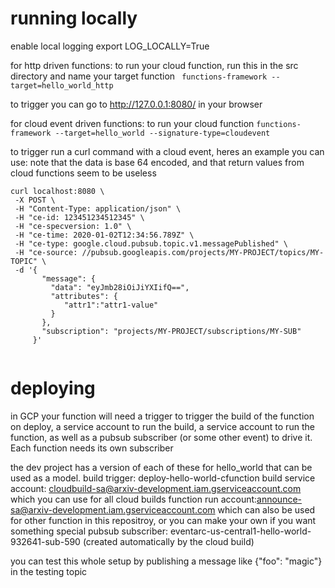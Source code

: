 # running locally
enable local logging
export LOG_LOCALLY=True

for http driven functions:
to run your cloud function, run this in the src directory and name your target function
` functions-framework --target=hello_world_http`

to trigger you can go to http://127.0.0.1:8080/ in your browser

for cloud event driven functions:
to run your cloud function
` functions-framework --target=hello_world --signature-type=cloudevent `

to trigger run a curl command with a cloud event, heres an example you can use: 
note that the data is base 64 encoded, and that return values from cloud functions seem to be useless
 ```
 curl localhost:8080 \
  -X POST \
  -H "Content-Type: application/json" \
  -H "ce-id: 123451234512345" \
  -H "ce-specversion: 1.0" \
  -H "ce-time: 2020-01-02T12:34:56.789Z" \
  -H "ce-type: google.cloud.pubsub.topic.v1.messagePublished" \
  -H "ce-source: //pubsub.googleapis.com/projects/MY-PROJECT/topics/MY-TOPIC" \
  -d '{
        "message": {
          "data": "eyJmb28iOiJiYXIifQ==",
          "attributes": {
             "attr1":"attr1-value"
          }
        },
        "subscription": "projects/MY-PROJECT/subscriptions/MY-SUB"
      }'
    
 ```

 # deploying
  in GCP your function will need a trigger to trigger the build of the function on deploy, a service account to run the build, a service account to run the function, as well as a pubsub subscriber (or some other event) to drive it. Each function needs its own subscriber

  the dev project has a version of each of these for hello_world that can be used as a model. 
  build trigger: deploy-hello-world-cfunction
  build service account: cloudbuild-sa@arxiv-development.iam.gserviceaccount.com which you can use for all cloud builds
  function run account:announce-sa@arxiv-development.iam.gserviceaccount.com which can also be used for other function in this repositroy, or you can make your own if you want something special
  pubsub subscriber: eventarc-us-central1-hello-world-932641-sub-590 (created automatically by the cloud build)

  you can test this whole setup by publishing a message like {"foo": "magic"} in the testing topic
